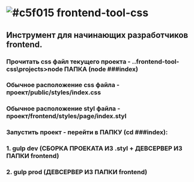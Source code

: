 # ![#c5f015](https://placehold.it/15/c5f015/000000?text='') frontend-tool-css

## Инструмент для начинающих разработчиков frontend.

### Прочитать css файл текущего проекта - ..frontend-tool-css\projects>node ПАПКА (node ###index)
### Обычное расположение css файла - проект/public/styles/index.css
### Обычное расположение styl файла - проект/frontend/styles/page/index.styl
### Запустить проект - перейти в ПАПКУ (cd ###index):
### 1. gulp dev (СБОРКА ПРОЕКАТА ИЗ .styl + ДЕВСЕРВЕР ИЗ ПАПКИ frontend) 
### 2. gulp prod (ДЕВСЕРВЕР ИЗ ПАПКИ frontend)